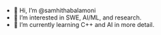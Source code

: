 - 👋 Hi, I’m @samhithabalamoni
- 👀 I’m interested in SWE, AI/ML, and research.
- 🌱 I’m currently learning C++ and AI in more detail.
<!---
samhithabalamoni/samhithabalamoni is a ✨ special ✨ repository because its `README.md` (this file) appears on your GitHub profile.
You can click the Preview link to take a look at your changes.
--->
